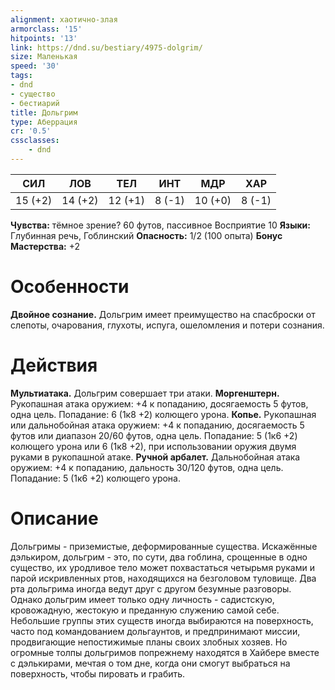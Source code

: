 ```yaml
---
alignment: хаотично-злая
armorclass: '15'
hitpoints: '13'
link: https://dnd.su/bestiary/4975-dolgrim/
size: Маленькая
speed: '30'
tags:
- dnd
- существо
- бестиарий
title: Дольгрим
type: Аберрация
cr: '0.5'
cssclasses:
    - dnd
---
```



| СИЛ | ЛОВ | ТЕЛ | ИНТ | МДР | ХАР |
|---|---|---|---|---|---|
| 15 (+2) | 14 (+2) | 12 (+1) | 8 (-1) | 10 (+0) | 8 (-1) |
**Чувства:** тёмное зрение? 60 футов, пассивное Восприятие 10
**Языки:** Глубинная речь, Гоблинский
**Опасность:** 1/2 (100 опыта)
**Бонус Мастерства:** +2


# Особенности
**Двойное сознание.** Дольгрим имеет преимущество на спасброски от слепоты, очарования, глухоты, испуга, ошеломления и потери сознания.


# Действия
**Мультиатака.** Дольгрим совершает три атаки.
**Моргенштерн.** Рукопашная атака оружием: +4 к попаданию, досягаемость 5 футов, одна цель. Попадание: 6 (1к8 +2) колющего урона.
**Копье.** Рукопашная или дальнобойная атака оружием: +4 к попаданию, досягаемость 5 футов или диапазон 20/60 футов, одна цель. Попадание: 5 (1к6 +2) колющего урона или 6 (1к8 +2), при использовании оружия двумя руками в рукопашной атаке.
**Ручной арбалет.** Дальнобойная атака оружием: +4 к попаданию, дальность 30/120 футов, одна цель. Попадание: 5 (1к6 +2) колющего урона.


# Описание
Дольгримы - приземистые, деформированные существа. Искажённые дэлькиром, дольгрим - это, по сути, два гоблина, срощенные в одно существо, их уродливое тело может похвастаться четырьмя руками и парой искривленных ртов, находящихся на безголовом туловище. Два рта дольгрима иногда ведут друг с другом безумные разговоры. Однако дольгрим имеет только одну личность - садистскую, кровожадную, жестокую и преданную служению самой себе. Небольшие группы этих существ иногда выбираются на поверхность, часто под командованием дольгаунтов, и предпринимают миссии, продвигающие непостижимые планы своих злобных хозяев. Но огромные толпы дольгримов попрежнему находятся в Хайбере вместе с дэлькирами, мечтая о том дне, когда они смогут выбраться на поверхность, чтобы пировать и грабить.